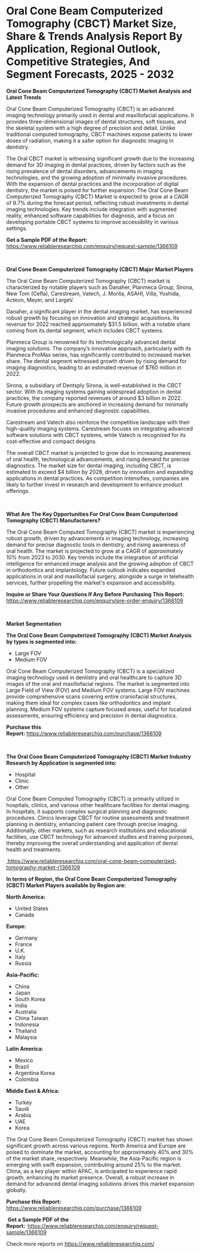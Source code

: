 <p><h1>Oral Cone Beam Computerized Tomography (CBCT) Market Size, Share & Trends Analysis Report By Application, Regional Outlook, Competitive Strategies, And Segment Forecasts, 2025 - 2032</h1></p><p><strong>Oral Cone Beam Computerized Tomography (CBCT) Market Analysis and Latest Trends</strong></p>
<p><p>Oral Cone Beam Computerized Tomography (CBCT) is an advanced imaging technology primarily used in dental and maxillofacial applications. It provides three-dimensional images of dental structures, soft tissues, and the skeletal system with a high degree of precision and detail. Unlike traditional computed tomography, CBCT machines expose patients to lower doses of radiation, making it a safer option for diagnostic imaging in dentistry.</p><p>The Oral CBCT market is witnessing significant growth due to the increasing demand for 3D imaging in dental practices, driven by factors such as the rising prevalence of dental disorders, advancements in imaging technologies, and the growing adoption of minimally invasive procedures. With the expansion of dental practices and the incorporation of digital dentistry, the market is poised for further expansion. The Oral Cone Beam Computerized Tomography (CBCT) Market is expected to grow at a CAGR of 9.7% during the forecast period, reflecting robust investments in dental imaging technologies. Key trends include integration with augmented reality, enhanced software capabilities for diagnosis, and a focus on developing portable CBCT systems to improve accessibility in various settings.</p></p>
<p><strong>Get a Sample PDF of the Report:&nbsp;</strong> <a href="https://www.reliableresearchiq.com/enquiry/request-sample/1366109?utm_campaign=3078&utm_medium=2&utm_source=Github&utm_content=ia&utm_term=04032025&utm_id=oral-cone-beam-computerized-tomography-cbct">https://www.reliableresearchiq.com/enquiry/request-sample/1366109</a></p>
<p>&nbsp;</p>
<p><strong>Oral Cone Beam Computerized Tomography (CBCT) Major Market Players</strong></p>
<p><p>The Oral Cone Beam Computerized Tomography (CBCT) market is characterized by notable players such as Danaher, Planmeca Group, Sirona, New Tom (Cefla), Carestream, Vatech, J. Morita, ASAHI, Villa, Yoshida, Acteon, Meyer, and LargeV. </p><p>Danaher, a significant player in the dental imaging market, has experienced robust growth by focusing on innovation and strategic acquisitions. Its revenue for 2022 reached approximately $31.5 billion, with a notable share coming from its dental segment, which includes CBCT systems.</p><p>Planmeca Group is renowned for its technologically advanced dental imaging solutions. The company’s innovative approach, particularly with its Planmeca ProMax series, has significantly contributed to increased market share. The dental segment witnessed growth driven by rising demand for imaging diagnostics, leading to an estimated revenue of $760 million in 2022.</p><p>Sirona, a subsidiary of Dentsply Sirona, is well-established in the CBCT sector. With its imaging systems gaining widespread adoption in dental practices, the company reported revenues of around $3 billion in 2022. Future growth prospects are anchored in increasing demand for minimally invasive procedures and enhanced diagnostic capabilities.</p><p>Carestream and Vatech also reinforce the competitive landscape with their high-quality imaging systems. Carestream focuses on integrating advanced software solutions with CBCT systems, while Vatech is recognized for its cost-effective and compact designs. </p><p>The overall CBCT market is projected to grow due to increasing awareness of oral health, technological advancements, and rising demand for precise diagnostics. The market size for dental imaging, including CBCT, is estimated to exceed $4 billion by 2028, driven by innovation and expanding applications in dental practices. As competition intensifies, companies are likely to further invest in research and development to enhance product offerings.</p></p>
<p>&nbsp;</p>
<p><strong>What Are The Key Opportunities For Oral Cone Beam Computerized Tomography (CBCT) Manufacturers?</strong></p>
<p><p>The Oral Cone Beam Computed Tomography (CBCT) market is experiencing robust growth, driven by advancements in imaging technology, increasing demand for precise diagnostic tools in dentistry, and rising awareness of oral health. The market is projected to grow at a CAGR of approximately 10% from 2023 to 2030. Key trends include the integration of artificial intelligence for enhanced image analysis and the growing adoption of CBCT in orthodontics and implantology. Future outlook indicates expanded applications in oral and maxillofacial surgery, alongside a surge in telehealth services, further propelling the market's expansion and accessibility.</p></p>
<p><strong>Inquire or Share Your Questions If Any Before Purchasing This Report:</strong> <a href="https://www.reliableresearchiq.com/enquiry/pre-order-enquiry/1366109?utm_campaign=3078&utm_medium=2&utm_source=Github&utm_content=ia&utm_term=04032025&utm_id=oral-cone-beam-computerized-tomography-cbct">https://www.reliableresearchiq.com/enquiry/pre-order-enquiry/1366109</a></p>
<p>&nbsp;</p>
<p><strong>Market Segmentation</strong></p>
<p><strong>The Oral Cone Beam Computerized Tomography (CBCT) Market Analysis by types is segmented into:</strong></p>
<p><ul><li>Large FOV</li><li>Medium FOV</li></ul></p>
<p><p>Oral Cone Beam Computerized Tomography (CBCT) is a specialized imaging technology used in dentistry and oral healthcare to capture 3D images of the oral and maxillofacial regions. The market is segmented into Large Field of View (FOV) and Medium FOV systems. Large FOV machines provide comprehensive scans covering entire craniofacial structures, making them ideal for complex cases like orthodontics and implant planning. Medium FOV systems capture focused areas, useful for localized assessments, ensuring efficiency and precision in dental diagnostics.</p></p>
<p><strong>Purchase this Report:&nbsp;</strong><a href="https://www.reliableresearchiq.com/purchase/1366109?utm_campaign=3078&utm_medium=2&utm_source=Github&utm_content=ia&utm_term=04032025&utm_id=oral-cone-beam-computerized-tomography-cbct">https://www.reliableresearchiq.com/purchase/1366109</a></p>
<p>&nbsp;</p>
<p><strong>The Oral Cone Beam Computerized Tomography (CBCT) Market Industry Research by Application is segmented into:</strong></p>
<p><ul><li>Hospital</li><li>Clinic</li><li>Other</li></ul></p>
<p><p>Oral Cone Beam Computed Tomography (CBCT) is primarily utilized in hospitals, clinics, and various other healthcare facilities for dental imaging. In hospitals, it supports complex surgical planning and diagnostic procedures. Clinics leverage CBCT for routine assessments and treatment planning in dentistry, enhancing patient care through precise imaging. Additionally, other markets, such as research institutions and educational facilities, use CBCT technology for advanced studies and training purposes, thereby improving the overall understanding and application of dental health and treatments.</p></p>
<p><a href="https://www.reliableresearchiq.com/oral-cone-beam-computerized-tomography-market-r1366109?utm_campaign=3078&utm_medium=2&utm_source=Github&utm_content=ia&utm_term=04032025&utm_id=oral-cone-beam-computerized-tomography-cbct">&nbsp;https://www.reliableresearchiq.com/oral-cone-beam-computerized-tomography-market-r1366109</a></p>
<p><strong>In terms of Region, the Oral Cone Beam Computerized Tomography (CBCT) Market Players available by Region are:</strong></p>
<p>
    <p> <strong> North America: </strong>
        <ul>
            <li>United States</li>
            <li>Canada</li>
        </ul>
        </p> 
    <p> <strong> Europe: </strong>
        <ul>
            <li>Germany</li>
            <li>France</li>
            <li>U.K.</li>
            <li>Italy</li>
            <li>Russia</li>
        </ul>
        </p> 
    <p> <strong> Asia-Pacific: </strong>
        <ul>
            <li>China</li>
            <li>Japan</li>
            <li>South Korea</li>
            <li>India</li>
            <li>Australia</li>
            <li>China Taiwan</li>
            <li>Indonesia</li>
            <li>Thailand</li>
            <li>Malaysia</li>
        </ul>
        </p> 
    <p> <strong> Latin America: </strong>
        <ul>
            <li>Mexico</li>
            <li>Brazil</li>
            <li>Argentina Korea</li>
            <li>Colombia</li>
        </ul>
        </p> 
    <p> <strong> Middle East & Africa: </strong>
        <ul>
            <li>Turkey</li>
            <li>Saudi</li>
            <li>Arabia</li>
            <li>UAE</li>
            <li>Korea</li>
        </ul>
    </p>
    </p>
<p><p>The Oral Cone Beam Computerized Tomography (CBCT) market has shown significant growth across various regions. North America and Europe are poised to dominate the market, accounting for approximately 40% and 30% of the market share, respectively. Meanwhile, the Asia-Pacific region is emerging with swift expansion, contributing around 25% to the market. China, as a key player within APAC, is anticipated to experience rapid growth, enhancing its market presence. Overall, a robust increase in demand for advanced dental imaging solutions drives this market expansion globally.</p></p>
<p><strong>Purchase this Report: </strong><a href="https://www.reliableresearchiq.com/purchase/1366109?utm_campaign=3078&utm_medium=2&utm_source=Github&utm_content=ia&utm_term=04032025&utm_id=oral-cone-beam-computerized-tomography-cbct">https://www.reliableresearchiq.com/purchase/1366109</a></p>
<p>&nbsp;<strong>Get a Sample PDF of the Report:&nbsp;&nbsp;</strong><a href="https://www.reliableresearchiq.com/enquiry/request-sample/1366109?utm_campaign=3078&utm_medium=2&utm_source=Github&utm_content=ia&utm_term=04032025&utm_id=oral-cone-beam-computerized-tomography-cbct">https://www.reliableresearchiq.com/enquiry/request-sample/1366109</a></p>
<p><strong></strong></p>
<p>Check more reports on <a href="https://www.reliableresearchiq.com/?utm_campaign=3078&utm_medium=2&utm_source=Github&utm_content=ia&utm_term=04032025&utm_id=oral-cone-beam-computerized-tomography-cbct">https://www.reliableresearchiq.com/</a></p>